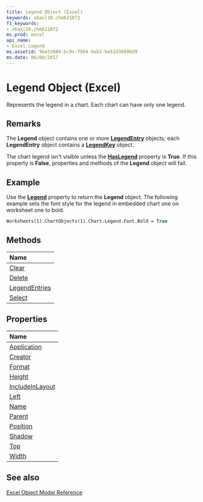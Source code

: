 ```yaml
---
title: Legend Object (Excel)
keywords: vbaxl10.chm621072
f1_keywords:
- vbaxl10.chm621072
ms.prod: excel
api_name:
- Excel.Legend
ms.assetid: 9be53984-bc9c-f964-9ab3-be52d3699bd9
ms.date: 06/08/2017
---
```



# Legend Object (Excel)

Represents the legend in a chart. Each chart can have only one legend.


## Remarks

 The **Legend** object contains one or more **[LegendEntry](Excel.LegendEntry(objec).md)** objects; each **LegendEntry** object contains a **[LegendKey](Excel.LegendKey(objec).md)** object.

The chart legend isn't visible unless the  **[HasLegend](Excel.Chart.HasLegend.md)** property is **True**. If this property is **False**, properties and methods of the **Legend** object will fail.


## Example

Use the  **[Legend](Excel.Chart.Legend.md)** property to return the **Legend** object. The following example sets the font style for the legend in embedded chart one on worksheet one to bold.


```vb
Worksheets(1).ChartObjects(1).Chart.Legend.Font.Bold = True
```


## Methods



|**Name**|
|:-----|
|[Clear](Excel.Legend.Clear.md)|
|[Delete](Excel.Legend.Delete.md)|
|[LegendEntries](Excel.Legend.LegendEntries.md)|
|[Select](Excel.Legend.Select.md)|

## Properties



|**Name**|
|:-----|
|[Application](Excel.Legend.Application.md)|
|[Creator](Excel.Legend.Creator.md)|
|[Format](Excel.Legend.Format.md)|
|[Height](Excel.Legend.Height.md)|
|[IncludeInLayout](Excel.Legend.IncludeInLayout.md)|
|[Left](Excel.Legend.Left.md)|
|[Name](Excel.Legend.Name.md)|
|[Parent](Excel.Legend.Parent.md)|
|[Position](Excel.Legend.Position.md)|
|[Shadow](Excel.Legend.Shadow.md)|
|[Top](Excel.Legend.Top.md)|
|[Width](Excel.Legend.Width.md)|

## See also


[Excel Object Model Reference](./overview/object-model-excel-vba-reference.md)
